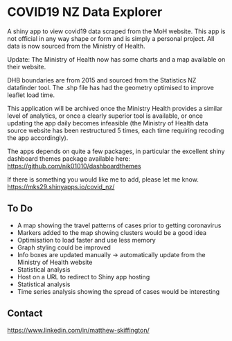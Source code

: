 # COVID19 NZ Data Explorer

A shiny app to view covid19 data scraped from the MoH website. This app is not official in any way shape or form and is simply a personal project. All data is now sourced from the Ministry of Health.

Update: The Ministry of Health now has some charts and a map available on their website.

DHB boundaries are from 2015 and sourced from the Statistics NZ datafinder tool. The .shp file has had the geometry optimised to improve leaflet load time.

This application will be archived once the Ministry Health provides a similar level of analytics, or once a clearly superior tool is available, or once updating the app daily becomes infeasible (the Ministry of Health data source website has been restructured 5 times, each time requiring recoding the app accordingly). 

The apps depends on quite a few packages, in particular the excellent shiny dashboard themes package available here:
https://github.com/nik01010/dashboardthemes

If there is something you would like me to add, please let me know. 
https://mks29.shinyapps.io/covid_nz/

## To Do

* A map showing the travel patterns of cases prior to getting coronavirus
* Markers added to the map showing clusters would be a good idea
* Optimisation to load faster and use less memory 
* Graph styling could be improved
* Info boxes are updated manually -> automatically update from the Ministry of Health website
* Statistical analysis
* Host on a URL to redirect to Shiny app hosting
* Statistical analysis 
* Time series analysis showing the spread of cases would be interesting

## Contact

https://www.linkedin.com/in/matthew-skiffington/

